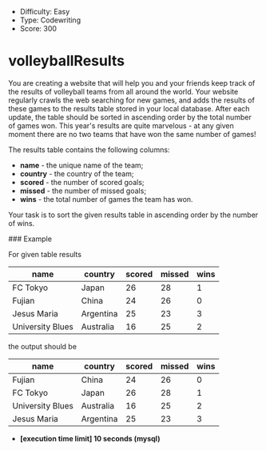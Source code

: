 - Difficulty: Easy
- Type: Codewriting
- Score: 300

# volleyballResults
You are creating a website that will help you and your friends keep track of the results of volleyball teams from all around the world. Your website regularly crawls the web searching for new games, and adds the results of these games to the results table stored in your local database. After each update, the table should be sorted in ascending order by the total number of games won. This year's results are quite marvelous - at any given moment there are no two teams that have won the same number of games!

The results table contains the following columns:

- **name** - the unique name of the team;
- **country** - the country of the team;
- **scored** - the number of scored goals;
- **missed** - the number of missed goals;
- **wins** - the total number of games the team has won.

Your task is to sort the given results table in ascending order by the number of wins.

### Example

For given table results

| name             | country   | scored | missed | wins |
| ---------------- | --------- | ------ | ------ | ---- |
| FC Tokyo         | Japan     | 26     | 28     | 1    |
| Fujian           | China     | 24     | 26     | 0    |
| Jesus Maria      | Argentina | 25     | 23     | 3    |
| University Blues | Australia | 16     | 25     | 2    |

the output should be

| name             | country   | scored | missed | wins |
| ---------------- | --------- | ------ | ------ | ---- |
| Fujian           | China     | 24     | 26     | 0    |
| FC Tokyo         | Japan     | 26     | 28     | 1    |
| University Blues | Australia | 16     | 25     | 2    |
| Jesus Maria      | Argentina | 25     | 23     | 3    |



- **[execution time limit] 10 seconds (mysql)**